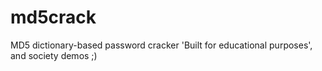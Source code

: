 # md5crack
MD5 dictionary-based password cracker 'Built for educational purposes', and society demos ;)
